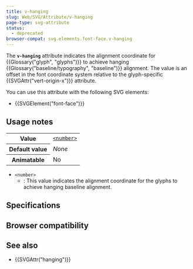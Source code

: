 ```yaml
---
title: v-hanging
slug: Web/SVG/Attribute/v-hanging
page-type: svg-attribute
status:
  - deprecated
browser-compat: svg.elements.font-face.v-hanging
---
```




The **`v-hanging`** attribute indicates the alignment coordinate for {{Glossary("glyph", "glyphs")}} to achieve hanging {{Glossary("baseline/typography", "baseline")}} alignment. The value is an offset in the font coordinate system relative to the glyph-specific {{SVGAttr("vert-origin-x")}} attribute.

You can use this attribute with the following SVG elements:

- {{SVGElement("font-face")}}

## Usage notes

<table class="properties">
  <tbody>
    <tr>
      <th scope="row">Value</th>
      <td>
        <code
          ><a href="/Web/SVG/Content_type#number"
            >&#x3C;number></a
          ></code
        >
      </td>
    </tr>
    <tr>
      <th scope="row">Default value</th>
      <td><em>None</em></td>
    </tr>
    <tr>
      <th scope="row">Animatable</th>
      <td>No</td>
    </tr>
  </tbody>
</table>

- `<number>`
  - : This value indicates the alignment coordinate for the glyphs to achieve hanging baseline alignment.

## Specifications



## Browser compatibility



## See also

- {{SVGAttr("hanging")}}
